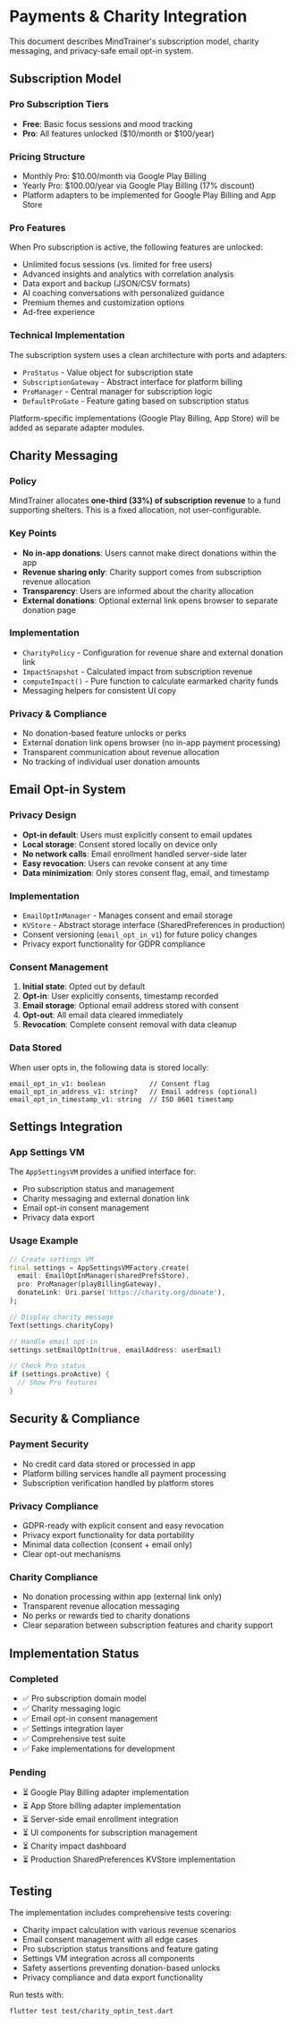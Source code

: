 # Payments & Charity Integration

This document describes MindTrainer's subscription model, charity messaging, and privacy-safe email opt-in system.

## Subscription Model

### Pro Subscription Tiers

- **Free**: Basic focus sessions and mood tracking
- **Pro**: All features unlocked ($10/month or $100/year)

### Pricing Structure

- Monthly Pro: $10.00/month via Google Play Billing
- Yearly Pro: $100.00/year via Google Play Billing (17% discount)
- Platform adapters to be implemented for Google Play Billing and App Store

### Pro Features

When Pro subscription is active, the following features are unlocked:

- Unlimited focus sessions (vs. limited for free users)
- Advanced insights and analytics with correlation analysis
- Data export and backup (JSON/CSV formats)
- AI coaching conversations with personalized guidance
- Premium themes and customization options
- Ad-free experience

### Technical Implementation

The subscription system uses a clean architecture with ports and adapters:

- `ProStatus` - Value object for subscription state
- `SubscriptionGateway` - Abstract interface for platform billing
- `ProManager` - Central manager for subscription logic
- `DefaultProGate` - Feature gating based on subscription status

Platform-specific implementations (Google Play Billing, App Store) will be added as separate adapter modules.

## Charity Messaging

### Policy

MindTrainer allocates **one-third (33%) of subscription revenue** to a fund supporting shelters. This is a fixed allocation, not user-configurable.

### Key Points

- **No in-app donations**: Users cannot make direct donations within the app
- **Revenue sharing only**: Charity support comes from subscription revenue allocation
- **Transparency**: Users are informed about the charity allocation
- **External donations**: Optional external link opens browser to separate donation page

### Implementation

- `CharityPolicy` - Configuration for revenue share and external donation link
- `ImpactSnapshot` - Calculated impact from subscription revenue
- `computeImpact()` - Pure function to calculate earmarked charity funds
- Messaging helpers for consistent UI copy

### Privacy & Compliance

- No donation-based feature unlocks or perks
- External donation link opens browser (no in-app payment processing)
- Transparent communication about revenue allocation
- No tracking of individual user donation amounts

## Email Opt-in System

### Privacy Design

- **Opt-in default**: Users must explicitly consent to email updates
- **Local storage**: Consent stored locally on device only
- **No network calls**: Email enrollment handled server-side later
- **Easy revocation**: Users can revoke consent at any time
- **Data minimization**: Only stores consent flag, email, and timestamp

### Implementation

- `EmailOptInManager` - Manages consent and email storage
- `KVStore` - Abstract storage interface (SharedPreferences in production)
- Consent versioning (`email_opt_in_v1`) for future policy changes
- Privacy export functionality for GDPR compliance

### Consent Management

1. **Initial state**: Opted out by default
2. **Opt-in**: User explicitly consents, timestamp recorded
3. **Email storage**: Optional email address stored with consent
4. **Opt-out**: All email data cleared immediately
5. **Revocation**: Complete consent removal with data cleanup

### Data Stored

When user opts in, the following data is stored locally:

```
email_opt_in_v1: boolean           // Consent flag
email_opt_in_address_v1: string?   // Email address (optional)
email_opt_in_timestamp_v1: string  // ISO 8601 timestamp
```

## Settings Integration

### App Settings VM

The `AppSettingsVM` provides a unified interface for:

- Pro subscription status and management
- Charity messaging and external donation link
- Email opt-in consent management
- Privacy data export

### Usage Example

```dart
// Create settings VM
final settings = AppSettingsVMFactory.create(
  email: EmailOptInManager(sharedPrefsStore),
  pro: ProManager(playBillingGateway),
  donateLink: Uri.parse('https://charity.org/donate'),
);

// Display charity message
Text(settings.charityCopy)

// Handle email opt-in
settings.setEmailOptIn(true, emailAddress: userEmail)

// Check Pro status
if (settings.proActive) {
  // Show Pro features
}
```

## Security & Compliance

### Payment Security

- No credit card data stored or processed in app
- Platform billing services handle all payment processing
- Subscription verification handled by platform stores

### Privacy Compliance

- GDPR-ready with explicit consent and easy revocation
- Privacy export functionality for data portability
- Minimal data collection (consent + email only)
- Clear opt-out mechanisms

### Charity Compliance

- No donation processing within app (external link only)
- Transparent revenue allocation messaging
- No perks or rewards tied to charity donations
- Clear separation between subscription features and charity support

## Implementation Status

### Completed
- ✅ Pro subscription domain model
- ✅ Charity messaging logic
- ✅ Email opt-in consent management  
- ✅ Settings integration layer
- ✅ Comprehensive test suite
- ✅ Fake implementations for development

### Pending
- ⏳ Google Play Billing adapter implementation
- ⏳ App Store billing adapter implementation
- ⏳ Server-side email enrollment integration
- ⏳ UI components for subscription management
- ⏳ Charity impact dashboard
- ⏳ Production SharedPreferences KVStore implementation

## Testing

The implementation includes comprehensive tests covering:

- Charity impact calculation with various revenue scenarios
- Email consent management with all edge cases
- Pro subscription status transitions and feature gating
- Settings VM integration across all components
- Safety assertions preventing donation-based unlocks
- Privacy compliance and data export functionality

Run tests with:
```bash
flutter test test/charity_optin_test.dart
```